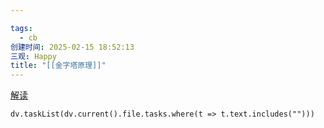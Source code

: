 ```yaml
---

tags:
  - cb
创建时间: 2025-02-15 18:52:13
三观: Happy
title: "[[金字塔原理]]"
---
```




[解读](https://zhuanlan.zhihu.com/p/32093862)



```dataviewjs
dv.taskList(dv.current().file.tasks.where(t => t.text.includes("")))
```


